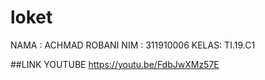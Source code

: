 # loket

NAMA : ACHMAD ROBANI
NIM  : 311910006
KELAS: TI.19.C1


##LINK YOUTUBE
https://youtu.be/FdbJwXMz57E

